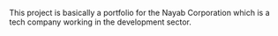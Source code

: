 This project is basically a portfolio for the Nayab Corporation
which is a tech company working in the development sector.

